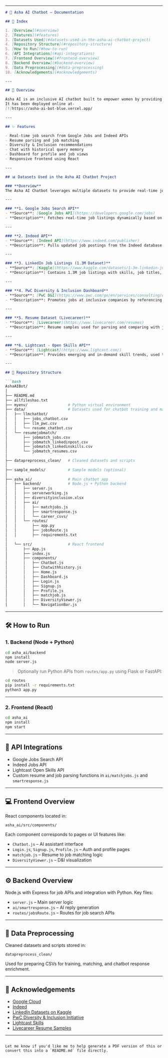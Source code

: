 
---

```markdown
# 💬 Asha AI Chatbot – Documentation

## 📘 Index

1. [Overview](#overview)
2. [Features](#features)
3. [Datasets Used](#datasets-used-in-the-asha-ai-chatbot-project)
4. [Repository Structure](#repository-structure)
5. [How to Run](#how-to-run)
6. [API Integrations](#api-integrations)
7. [Frontend Overview](#frontend-overview)
8. [Backend Overview](#backend-overview)
9. [Data Preprocessing](#data-preprocessing)
10. [Acknowledgements](#acknowledgements)

---

## 🧠 Overview

Asha AI is an inclusive AI chatbot built to empower women by providing access to job opportunities, mentorship, and personalized career guidance. It uses real-time job APIs, resume parsing, and D&I (Diversity and Inclusion) datasets to offer helpful and relevant insights for users.
It has been deployed online at-
[!]https://asha-ai-bot-blue.vercel.app/

---

## ✨ Features

- Real-time job search from Google Jobs and Indeed APIs
- Resume parsing and job matching
- Diversity & Inclusion recommendations
- Chat with historical query memory
- Dashboard for profile and job views
- Responsive frontend using React

---

## 📊 Datasets Used in the Asha AI Chatbot Project

### **Overview**
The Asha AI Chatbot leverages multiple datasets to provide real-time job listings, mentorship opportunities, and personalized career recommendations. Data is sourced from publicly available platforms and APIs.

---

### **1. Google Jobs Search API**
- **Source**: [Google Jobs API](https://developers.google.com/jobs)
- **Description**: Fetches real-time job listings dynamically based on user queries, including job titles, companies, and locations.

---

### **2. Indeed API**
- **Source**: [Indeed API](https://www.indeed.com/publisher)
- **Description**: Pulls updated job postings from the Indeed database including roles, descriptions, and companies.

---

### **3. LinkedIn Job Listings (1.3M Dataset)**
- **Source**: [Kaggle](https://www.kaggle.com/datasets/1-3m-linkedin-jobs-skills)
- **Description**: Contains 1.3M job listings with skills, job titles, and company information for skill-job alignment.

---

### **4. PwC Diversity & Inclusion Dashboard**
- **Source**: [PwC D&I](https://www.pwc.com/gx/en/services/consulting/diversity-and-inclusion.html)
- **Description**: Promotes jobs at inclusive companies by referencing their D&I initiatives and metrics.

---

### **5. Resume Dataset (Livecareer)**
- **Source**: [Livecareer](https://www.livecareer.com/resumes)
- **Description**: Resume samples used for parsing and comparing with job descriptions for match accuracy.

---

### **6. Lightcast - Open Skills API**
- **Source**: [Lightcast](https://www.lighcast.com/)
- **Description**: Provides emerging and in-demand skill trends, used to enhance recommendations for users to upskill.

---

## 📁 Repository Structure

```bash
AshaAIBot/
│
├── README.md
├── allfileshas.txt
├── myenv/                  # Python virtual environment
├── data/                   # Datasets used for chatbot training and matching
│   ├── llmchatbot/
│   │   ├── jobs_chatbot.csv
│   │   ├── llm_pwc.csv
│   │   └── resume_chatbot.csv
│   └── resumejobmatch/
│       ├── jobmatch_jobs.csv
│       ├── jobmatch_linkedinpost.csv
│       ├── jobmatch_linkedinskills.csv
│       └── jobmatch_resumes.csv
│
├── datapreprocess_clean/   # Cleaned datasets and scripts
│
├── sample_models/          # Sample models (optional)
│
├── asha_ai/                # Main chatbot app
│   ├── backend/            # Node.js + Python backend
│   │   ├── server.js
│   │   ├── serverworking.js
│   │   ├── diversityinclusion.xlsx
│   │   ├── ai/
│   │   │   ├── matchjobs.js
│   │   │   ├── smartresponse.js
│   │   │   └── career_csvs/
│   │   └── routes/
│   │       ├── app.py
│   │       ├── jobsRoute.js
│   │       ├── requirements.txt
│
│   └── src/                # React frontend
│       ├── App.js
│       ├── index.js
│       ├── components/
│       │   ├── Chatbot.js
│       │   ├── Chatwithhistory.js
│       │   ├── Home.js
│       │   ├── Dashboard.js
│       │   ├── Login.js
│       │   ├── Signup.js
│       │   ├── Profile.js
│       │   ├── matchjob.js
│       │   ├── DiversityViewer.js
│       │   └── NavigationBar.js
```

---

## 🛠️ How to Run

### 1. Backend (Node + Python)
```bash
cd asha_ai/backend
npm install
node server.js
```

> Optionally run Python APIs from `routes/app.py` using Flask or FastAPI:
```bash
cd routes
pip install -r requirements.txt
python3 app.py
```

---

### 2. Frontend (React)
```bash
cd asha_ai
npm install
npm start
```

---

## 🔌 API Integrations

- Google Jobs Search API
- Indeed Jobs API
- Lightcast Open Skills API
- Custom resume and job parsing functions in `ai/matchjobs.js` and `smartresponse.js`

---

## 💻 Frontend Overview

React components located in:
```
asha_ai/src/components/
```

Each component corresponds to pages or UI features like:
- `Chatbot.js` – AI assistant interface
- `Login.js`, `Signup.js`, `Profile.js` – Auth and profile pages
- `matchjob.js` – Resume to job matching logic
- `DiversityViewer.js` – D&I visualization

---

## ⚙️ Backend Overview

Node.js with Express for job APIs and integration with Python.
Key files:
- `server.js` – Main server logic
- `ai/smartresponse.js` – AI reply generation
- `routes/jobsRoute.js` – Routes for job search APIs

---

## 🧼 Data Preprocessing

Cleaned datasets and scripts stored in:
```
datapreprocess_clean/
```
Used for preparing CSVs for training, matching, and chatbot response enrichment.

---

## 🙌 Acknowledgements

- [Google Cloud](https://cloud.google.com/)
- [Indeed](https://www.indeed.com/)
- [LinkedIn Datasets on Kaggle](https://www.kaggle.com/)
- [PwC Diversity & Inclusion Initiative](https://www.pwc.com/gx/en/services/consulting/diversity-and-inclusion.html)
- [Lightcast Skills](https://www.lighcast.com/)
- [Livecareer Resume Samples](https://www.livecareer.com/resumes)

---
```

Let me know if you'd like me to help generate a PDF version of this or convert this into a `README.md` file directly.
